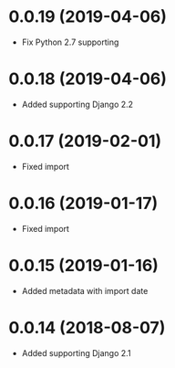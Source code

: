0.0.19 (2019-04-06)
===================
  * Fix Python 2.7 supporting
  

0.0.18 (2019-04-06)
===================
  * Added supporting Django 2.2
  

0.0.17 (2019-02-01)
===================
  * Fixed import


0.0.16 (2019-01-17)
===================
  * Fixed import


0.0.15 (2019-01-16)
===================
  * Added metadata with import date


0.0.14 (2018-08-07)
===================
  * Added supporting Django 2.1
